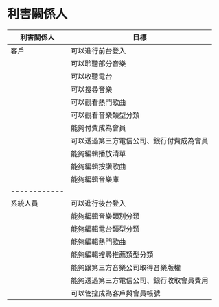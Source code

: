 # 利害關係人
|利害關係人|目標
|-----|----
|客戶|可以進行前台登入
||可以聆聽部分音樂
||可以收聽電台
||可以搜尋音樂
||可以觀看熱門歌曲
||可以觀看音樂類型分類
||能夠付費成為會員
||可以透過第三方電信公司、銀行付費成為會員
||能夠編輯播放清單
||能夠編輯按讚歌曲
||能夠編輯音樂庫
|------------|
|系統人員|可以進行後台登入
||能夠編輯音樂類別分類
||能夠編輯電台類型分類
||能夠編輯熱門歌曲
||能夠編輯搜尋推薦類型分類
||能夠跟第三方音樂公司取得音樂版權
||能夠透過第三方電信公司、銀行收取會員費用
||可以管控成為客戶與會員帳號